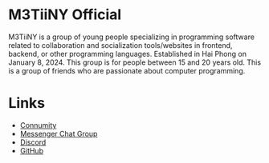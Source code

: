 # M3TiiNY Official

M3TiiNY is a group of young people specializing in programming software related to collaboration and socialization tools/websites in frontend, backend, or other programming languages. Established in Hai Phong on January 8, 2024. This group is for people between 15 and 20 years old. This is a group of friends who are passionate about computer programming.

# Links
- [Connumity](https://m3tiiny.humhub.com)
- [Messenger Chat Group](https://m.me/j/AbbDdzhDFYKfAY_M/)
- [Discord](https://discord.gg/CYDKq2JK75)
- [GitHub](https://github.com/m3tiinyofficial)
